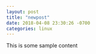 ```yaml
---
layout: post
title: "newpost"
date: 2018-04-08 23:30:26 -0700
categories: linux
---
```


This is some sample content

